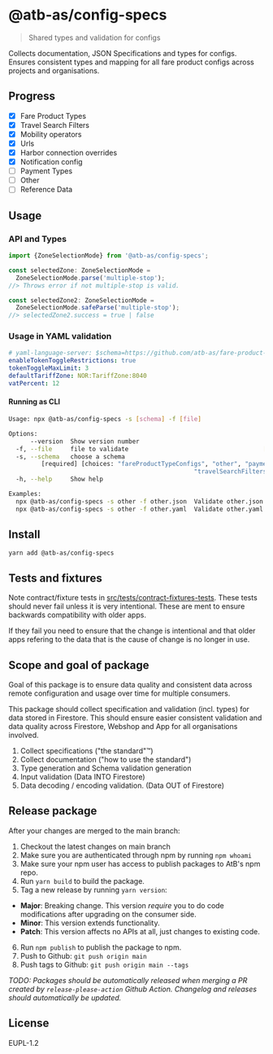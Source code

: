 # @atb-as/config-specs

> Shared types and validation for configs

Collects documentation, JSON Specifications and types for configs. Ensures
consistent types and mapping for all fare product configs across projects and
organisations.

## Progress

- [x] Fare Product Types
- [x] Travel Search Filters
- [x] Mobility operators
- [x] Urls
- [x] Harbor connection overrides
- [x] Notification config
- [ ] Payment Types
- [ ] Other
- [ ] Reference Data

## Usage

### API and Types

```js
import {ZoneSelectionMode} from '@atb-as/config-specs';

const selectedZone: ZoneSelectionMode =
  ZoneSelectionMode.parse('multiple-stop');
//> Throws error if not multiple-stop is valid.

const selectedZone2: ZoneSelectionMode =
  ZoneSelectionMode.safeParse('multiple-stop');
//> selectedZone2.success = true | false
```

### Usage in YAML validation

```yaml
# yaml-language-server: $schema=https://github.com/atb-as/fare-product-type-configs/schema-definitions/other.json
enableTokenToggleRestrictions: true
tokenToggleMaxLimit: 3
defaultTariffZone: NOR:TariffZone:8040
vatPercent: 12
```

#### Running as CLI

```sh
Usage: npx @atb-as/config-specs -s [schema] -f [file]

Options:
      --version  Show version number                                   [boolean]
  -f, --file     file to validate                                     [required]
  -s, --schema   choose a schema
         [required] [choices: "fareProductTypeConfigs", "other", "paymentTypes",
                                                   "travelSearchFilters", "url"]
  -h, --help     Show help                                             [boolean]

Examples:
  npx @atb-as/config-specs -s other -f other.json  Validate other.json with position specification
  npx @atb-as/config-specs -s other -f other.yaml  Validate other.yaml with position specification
```

## Install

```
yarn add @atb-as/config-specs
```

## Tests and fixtures

Note contract/fixture tests in
[src/tests/contract-fixtures-tests](./src/tests/contract-fixtures-tests). These
tests should never fail unless it is very intentional. These are ment to ensure
backwards compatibility with older apps.

If they fail you need to ensure that the change is intentional and that older
apps refering to the data that is the cause of change is no longer in use.

## Scope and goal of package

Goal of this package is to ensure data quality and consistent data across remote
configuration and usage over time for multiple consumers.

This package should collect specification and validation (incl. types) for data
stored in Firestore. This should ensure easier consistent validation and data
quality across Firestore, Webshop and App for all organisations involved.

1. Collect specifications ("the standard"™)
1. Collect documentation ("how to use the standard")
1. Type generation and Schema validation generation
1. Input validation (Data INTO Firestore)
1. Data decoding / encoding validation. (Data OUT of Firestore)

## Release package

After your changes are merged to the main branch:

1. Checkout the latest changes on main branch
2. Make sure you are authenticated through npm by running `npm whoami`
3. Make sure your npm user has access to publish packages to AtB's npm repo.
4. Run `yarn build` to build the package.
5. Tag a new release by running `yarn version`:

- **Major**: Breaking change. This version _require_ you to do code
  modifications after upgrading on the consumer side.
- **Minor**: This version extends functionality.
- **Patch**: This version affects no APIs at all, just changes to existing code.

6. Run `npm publish` to publish the package to npm.
7. Push to Github: `git push origin main`
8. Push tags to Github: `git push origin main --tags`

_TODO: Packages should be automatically released when merging a PR created by
`release-please-action` Github Action. Changelog and releases should
automatically be updated._

## License

EUPL-1.2
